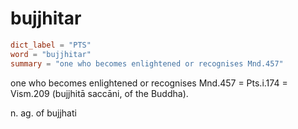 # bujjhitar

``` toml
dict_label = "PTS"
word = "bujjhitar"
summary = "one who becomes enlightened or recognises Mnd.457"
```

one who becomes enlightened or recognises Mnd.457 = Pts.i.174 = Vism.209 (bujjhitā saccāni, of the Buddha).

n. ag. of bujjhati

